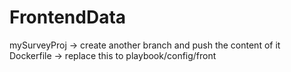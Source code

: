 # FrontendData

mySurveyProj -> create another branch and push the content of it  
Dockerfile -> replace this to playbook/config/front
